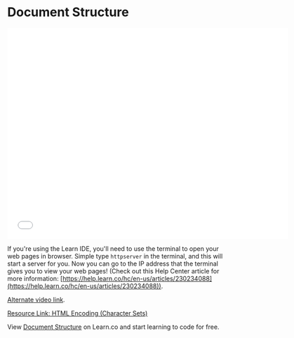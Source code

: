 # Document Structure

<iframe width="640" height="480" src="//www.youtube.com/embed/RBQX-Ko7A_s?rel=0&modestbranding=1" frameborder="0" allowfullscreen></iframe>

If you're using the Learn IDE, you'll need to use the terminal to open your web pages in browser. Simple type `httpserver` in the terminal, and this will start a server for you. Now you can go to the IP address that the terminal gives you to view your web pages! (Check out this Help Center article for more information: [https://help.learn.co/hc/en-us/articles/230234088](https://help.learn.co/hc/en-us/articles/230234088)). 

<p><a href="https://www.youtube.com/watch?v=RBQX-Ko7A_s">Alternate video link</a>.</p>
<p><a href="http://www.w3schools.com/html/html_charset.asp">Resource Link: HTML Encoding (Character Sets)</a>

<p data-visibility='hidden'>View <a href='https://learn.co/lessons/document-structure' title='Document Structure'>Document Structure</a> on Learn.co and start learning to code for free.</p>
